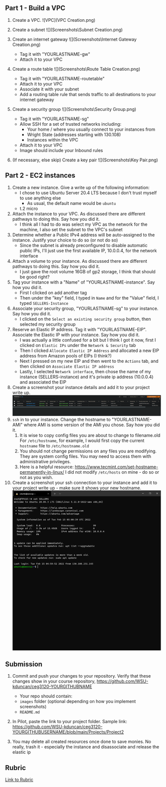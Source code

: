 
## Part 1 - Build a VPC

1. Create a VPC. ![VPC](VPC Creation.png)

2. Create a subnet ![](Screenshots\Subnet Creation.png)

3. Create an internet gateway ![](Screenshots\Internet Gateway Creation.png)
   - Tag it with "YOURLASTNAME-gw"
   - Attach it to your VPC
4. Create a route table ![](Screenshots\Route Table Creation.png)
   - Tag it with "YOURLASTNAME-routetable"
   - Attach it to your VPC
   - Associate it with your subnet
   - Add a routing table rule that sends traffic to all destinations to your internet gateway
5. Create a security group ![](Screenshots\Security Group.png)
   - Tag it with "YOURLASTNAME-sg"
   - Allow SSH for a set of trusted networks including:
     - Your home / where you usually connect to your instances from
     - Wright State (addresses starting with 130.108)
     - Instances within the VPC
   - Attach it to your VPC
   - Image should include your Inbound rules
6. (If necessary, else skip) Create a key pair ![](Screenshots\Key Pair.png)

## Part 2 - EC2 instances

1. Create a new instance. Give a write up of the following information:
   - I chose to use Ubuntu Server 20.4 LTS because I don't trust myself to use anything else
        - As usual, the default name would be `ubuntu`
   - t.2 micro
2. Attach the instance to your VPC. As discussed there are different pathways to doing this. Say how you did it.
    - I think all I had to do was select my VPC as the network for the machine, I also set the subnet to the VPC's subnet
3. Determine whether a Public IPv4 address will be auto-assigned to the instance. Justify your choice to do so (or not do so)
   - Since the subnet is already preconfigured to disable automatic public IPs, I'll just use the first available IP, 10.0.0.4, for the network interface
4. Attach a volume to your instance. As discussed there are different pathways to doing this. Say how you did it.
    - I just gave the root volume 16GB of gp2 storage, I think that should be good right?
5. Tag your instance with a "Name" of "YOURLASTNAME-instance". Say how you did it.
    - First I clicked on add another tag
    - Then under the "key" field, I typed in `Name` and for the "Value" field, I typed `SELLERS-Instance`
6. Associate your security group, "YOURLASTNAME-sg" to your instance. Say how you did it.
    - I clicked on the `Select an existing security group` button, then selected my security group
7. Reserve an Elastic IP address. Tag it with "YOURLASTNAME-EIP". Associate the Elastic IP with your instance. Say how you did it.
    - I was actually a little confused for a bit but I think I got it now, first I clicked on `Elastic IPs` under the `Network & Security` tab
    - Then I clicked  `Allocate Elastic IP Address` and allocated a new EIP address from Amazon pools of EIPs (I think?)
    - Next I pressed on my new EIP and then went to the `Actions` tab, and then clicked on `Associate Elastic IP address`
    - Lastly, I selected `Network interface`, then chose the name of my instance (SELLERS-instance) and it's private ip address (10.0.0.4) and associated the EIP
8. Create a screenshot your instance details and add it to your project write up.
   ![](Screenshots/instances.png)
9. `ssh` in to your instance. Change the hostname to "YOURLASTNAME-AMI" where AMI is some version of the AMI you chose. Say how you did it.
   1. It is wise to copy config files you are about to change to filename.old For `/etc/hostname`, for example, I would first copy the current `hostname` file to `/etc/hostname.old`
   2. You should not change permissions on any files you are modifying. They are system config files. You may need to access them with administrative privileges.
   3. Here is a helpful resource: https://www.tecmint.com/set-hostname-permanently-in-linux/ I did not modify `/etc/hosts` on mine - do so or not as you wish.
10. Create a screenshot your ssh connection to your instance and add it to your project write up - make sure it shows your new hostname.![](Screenshots\HOSTNAME.png)

## Submission

1. Commit and push your changes to your repository. Verify that these changes show in your course repository, https://github.com/WSU-kduncan/ceg3120-YOURGITHUBNAME

   - Your repo should contain:
   - `images` folder (optional depending on how you implement screenshots)
   - `README.md`

2. In Pilot, paste the link to your project folder. Sample link: https://github.com/WSU-kduncan/ceg3120-YOURGITHUBUSERNAME/blob/main/Projects/Project2

3. You may delete all created resources once done to save monies. No really, trash it - especially the instance and disassociate and release the elastic ip

## Rubric

[Link to Rubric](Rubric.md)